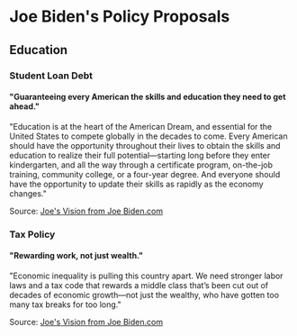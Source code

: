 # Joe Biden's Policy Proposals
## Education
### Student Loan Debt
#### "Guaranteeing every American the skills and education they need to get ahead."
"Education is at the heart of the American Dream, and essential for the United States to compete globally in the decades to come. Every American should have the opportunity throughout their lives to obtain the skills and education to realize their full potential—starting long before they enter kindergarten, and all the way through a certificate program, on-the-job training, community college, or a four-year degree. And everyone should have the opportunity to update their skills as rapidly as the economy changes."

Source: [Joe's Vision from Joe Biden.com](https://joebiden.com/joes-vision/)

### Tax Policy

#### "Rewarding work, not just wealth."
"Economic inequality is pulling this country apart. We need stronger labor laws and a tax code that rewards a middle class that’s been cut out of decades of economic growth—not just the wealthy, who have gotten too many tax breaks for too long."

Source: [Joe's Vision from Joe Biden.com](https://joebiden.com/joes-vision/)
